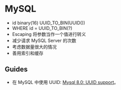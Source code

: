 # MySQL

* id binary\(16\) UUID\_TO\_BIN\(UUID\(\)\)
* WHERE id = UUID\_TO\_BIN\(?\)
* Escaping 将参数当作一个值进行转义
* 减少请求 MySQL Server 的次数
* 考虑数据量很大的情况
* 善用索引和缓存

## Guides

* 在 MySQL 中使用 UUID: [Mysql 8.0: UUID support](https://mysqlserverteam.com/mysql-8-0-uuid-support/)。

